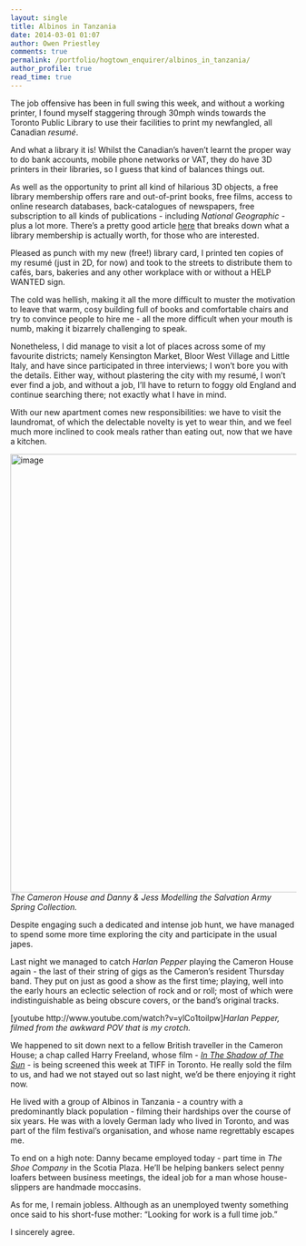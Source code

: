 ```yaml
---
layout: single
title: Albinos in Tanzania
date: 2014-03-01 01:07
author: Owen Priestley
comments: true
permalink: /portfolio/hogtown_enquirer/albinos_in_tanzania/
author_profile: true
read_time: true
---
```

<p>The job offensive has been in full swing this week, and without a working printer, I found myself staggering through 30mph winds towards the Toronto Public Library to use their facilities to print my newfangled, all Canadian <em>resumé</em>.</p>
<p>And what a library it is! Whilst the Canadian&#8217;s haven&#8217;t learnt the proper way to do bank accounts, mobile phone networks or VAT, they do have 3D printers in their libraries, so I guess that kind of balances things out.</p>
<p><span>As well as the opportunity to print all kind of hilarious 3D objects, a free library membership offers rare and out-of-print books, free films, access to online research databases, back-catalogues of newspapers, free subscription to all kinds of publications - including <em>National Geographic</em> - plus a lot more. There&#8217;s a pretty good article <a href="https://www.google.ca/url?sa=t&amp;rct=j&amp;q=&amp;esrc=s&amp;source=web&amp;cd=1&amp;cad=rja&amp;ved=0CCgQFjAA&amp;url=http%3A%2F%2Fmartinprosperity.org%2F2013%2F12%2F06%2Fso-much-more-the-economic-impact-of-the-toronto-public-library-on-the-city-of-toronto%2F&amp;ei=0x4RU4zqBYuVhQeH84CoAQ&amp;usg=AFQjCNGNVhdUtLUmqrhdQf995VzdOpdL1g&amp;bvm=bv.62286460,d.ZG4" target="_blank">here</a> that breaks down what a library membership is actually worth, for those who are interested.</span></p>
<p><span>Pleased as punch with my new (free!) library card, I printed ten copies of my resumé (just in 2D, for now) and took to the streets to distribute them to cafés, bars, bakeries and any other workplace with or without a HELP WANTED sign. </span></p>
<p><span>The cold was hellish, making it all the more difficult to muster the motivation to leave that warm, cosy building full of books and comfortable chairs and try to convince people to hire me - all the more difficult when your mouth is numb, making it bizarrely challenging to speak.</span></p>
<p><span>Nonetheless, I did manage to visit a lot of places across some of my favourite districts; namely Kensington Market, Bloor West Village and Little Italy, and have since participated in three interviews; I won&#8217;t bore you with the details. Either way, without plastering the city with my resumé, I won&#8217;t ever find a job, and without a job, I&#8217;ll have to return to foggy old England and continue searching there; not exactly what I have in mind.</span></p>
<p><span>With our new apartment comes new responsibilities: we have to visit the laundromat, of which the delectable novelty is yet to wear thin, and we feel much more inclined to cook meals rather than eating out, now that we have a kitchen.</span></p>
<p><img alt="image" src="https://31.media.tumblr.com/f24e7c28bd6a001c69f299fe3f4a23ca/tumblr_inline_n1qfzinWx11rde5ly.jpg" width="770px" /><em>The Cameron House and Danny &amp; Jess Modelling the Salvation Army Spring Collection.</em></p>

<p></p>
<p><span>Despite engaging such a dedicated and intense job hunt, we have managed to spend some more time exploring the city and participate in the usual japes.</span></p>
<p><span>Last night we managed to catch <em>Harlan Pepper</em> playing the Cameron House again - the last of their string of gigs as the Cameron&#8217;s resident Thursday band. </span><span>They put on just as good a show as the first time; playing, well into the early hours an eclectic selection of rock and or roll; most of which were indistinguishable as being obscure covers, or the band&#8217;s original tracks.</span></p>
<p>[youtube http://www.youtube.com/watch?v=ylCo1toilpw]<em>Harlan Pepper, filmed from the awkward POV that is my crotch.</em></p>

<p></p>
<p>We happened to sit down next to a fellow British traveller in the Cameron House; a chap called Harry Freeland, whose film - <em><a href="http://www.imdb.com/title/tt2422326/" target="_blank">In The Shadow of The Sun</a> - </em>is being screened this week at TIFF in Toronto. He really sold the film to us, and had we not stayed out so last night, we&#8217;d be there enjoying it right now.</p>
<p>He lived with a group of Albinos in Tanzania - a country with a predominantly black population - filming their hardships over the course of six years. He was with a lovely German lady who lived in Toronto, and was part of the film festival&#8217;s organisation, and whose name regrettably escapes me.</p>
<p>To end on a high note: Danny became employed today - part time in <em>The Shoe Company</em> in the Scotia Plaza. He&#8217;ll be helping bankers select penny loafers between business meetings, the ideal job for a man whose house-slippers are handmade moccasins.</p>
<p>As for me, I remain jobless. Although as an unemployed twenty something once said to his short-fuse mother: &#8220;Looking for work is a full time job.&#8221;</p>
<p>I sincerely agree.</p>
